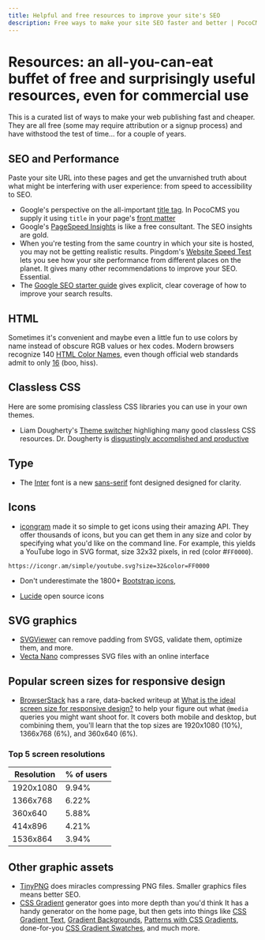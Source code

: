 ```yaml
---
title: Helpful and free resources to improve your site's SEO
description: Free ways to make your site SEO faster and better | PocoCMS
---
```

# Resources: an all-you-can-eat buffet of free and surprisingly useful resources, even for commercial use

This is a curated list of ways to make your web publishing fast and cheaper.
They are all free (some may require attribution or a signup process) and
have withstood the test of time... for a couple of years.

## SEO and Performance

Paste your site URL into these pages and get the unvarnished truth
about what might be interfering with user experience: from speed to
accessibility to SEO.
* Google's perspective on the all-important [title tag](https://developers.google.com/search/docs/appearance/title-link). In PocoCMS you supply it
using `title` in your page's [front matter](front-matter.html#title)
* Google's [PageSpeed Insights](https://pagespeed.web.dev) is 
like a free consultant. The SEO insights are gold.
* When you're testing from the same country in which your site is
hosted, you may not be getting realistic results.
Pingdom's [Website Speed Test](https://tools.pingdom.com) lets you
see how your site performance from different places on the planet. It gives many other 
recommendations to improve your SEO. Essential.
* The [Google SEO starter guide](https://developers.google.com/search/docs/fundamentals/seo-starter-guide) gives
explicit, clear coverage of how to improve your search results.

## HTML

Sometimes it's convenient and maybe even a little fun to use colors by name instead of
obscure RGB values or hex codes. Modern browsers recognize 140 
[HTML Color Names](https://htmlcolorcodes.com/color-names/), even though official 
web standards admit to only [16](https://www.w3.org/wiki/CSS3/Color/Basic_color_keywords)
(boo, hiss).

## Classless CSS

Here are some promising classless CSS libraries you can
use in your own themes.

* Liam Dougherty's [Theme switcher](https://dohliam.github.io/dropin-minimal-css/) highlighing many good classless CSS resources. Dr. Dougherty is [disgustingly accomplished and productive](https://dohliam.github.io/)

## Type

* The [Inter](https://rsms.me/inter/#charset) font is a new [sans-serif](https://developer.mozilla.org/en-US/docs/Web/CSS/font-family#sans-serif) font designed
designed for clarity.

## Icons

* [icongram](https://icongr.am) made it so simple to get icons
using their amazing API. They offer thousands of icons,
but you can get them in any size and color by specifying
what you'd like on the command line. For example, this
yields a YouTube logo in SVG format, size 32x32 pixels,
in red (color #`FF0000`).

```
https://icongr.am/simple/youtube.svg?size=32&color=FF0000
```

* Don't underestimate the 1800+ [Bootstrap icons](https://icons.getbootstrap.com/),


* [Lucide](https://lucide.dev) open source icons

## SVG graphics

* [SVGViewer](https://www.svgviewer.dev) can remove padding from SVGS, validate them, optimize them,
and more.
* [Vecta Nano](https://vecta.io/nano) compresses SVG files with an online interface

## Popular screen sizes for responsive design
* [BrowserStack](https://www.browserstack.com/) has a rare, data-backed writeup at [What is the ideal screen size for responsive design?](https://www.browserstack.com/guide/ideal-screen-sizes-for-responsive-design) to help your figure
out what `@media` queries you might want shoot for. It covers both
mobile and desktop, but combining them, you'll learn that the top sizes
are 1920x1080 (10%), 1366x768 (6%), and 360x640 (6%).

### Top 5 screen resolutions

| Resolution  | % of users |
| ----------- | ---------- |
| 1920x1080   | 9.94%      |
| 1366x768    | 6.22%      |
| 360x640     | 5.88%      |
| 414x896     | 4.21%      |
| 1536x864    | 3.94%      |

## Other graphic assets

* [TinyPNG](https://tinypng.com/) does miracles compressing PNG files. Smaller graphics files means better SEO.
* [CSS Gradient](https://cssgradient.io/) generator goes into more depth than you'd think It has a handy generator on the home page, but then gets into things like [CSS Gradient Text](https://cssgradient.io/blog/css-gradient-text/),  [Gradient Backgrounds](https://cssgradient.io/blog/how-to-create-a-gradient-background/), [Patterns with CSS Gradients](https://cssgradient.io/blog/gradient-patterns/), done-for-you [CSS Gradient Swatches](https://cssgradient.io/swatches/), and  much more.
